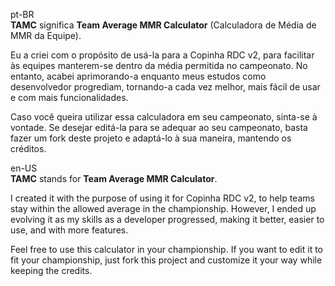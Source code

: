 pt-BR <br>
<strong>TAMC</strong> significa <strong>Team Average MMR Calculator</strong> (Calculadora de Média de MMR da Equipe).

Eu a criei com o propósito de usá-la para a Copinha RDC v2, para facilitar às equipes manterem-se dentro da média permitida no campeonato. No entanto, acabei aprimorando-a enquanto meus estudos como desenvolvedor progrediam, tornando-a cada vez melhor, mais fácil de usar e com mais funcionalidades.

Caso você queira utilizar essa calculadora em seu campeonato, sinta-se à vontade. Se desejar editá-la para se adequar ao seu campeonato, basta fazer um fork deste projeto e adaptá-lo à sua maneira, mantendo os créditos.

en-US <br>
<strong>TAMC</strong> stands for <strong>Team Average MMR Calculator</strong>.

I created it with the purpose of using it for Copinha RDC v2, to help teams stay within the allowed average in the championship. However, I ended up evolving it as my skills as a developer progressed, making it better, easier to use, and with more features.

Feel free to use this calculator in your championship. If you want to edit it to fit your championship, just fork this project and customize it your way while keeping the credits.
